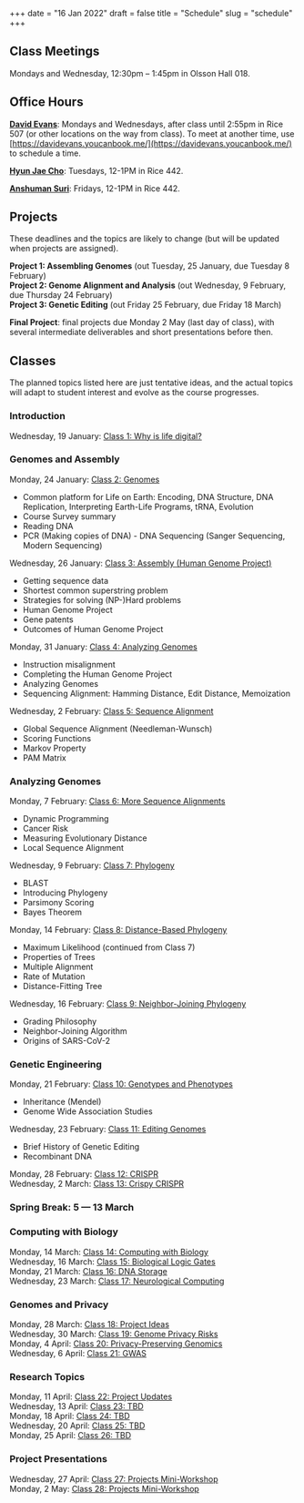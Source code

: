 +++
date = "16 Jan 2022"
draft = false
title = "Schedule"
slug = "schedule"
+++

## Class Meetings

Mondays and Wednesday, 12:30pm &ndash; 1:45pm in Olsson Hall 018.

## Office Hours

[**David Evans**](//www.cs.virginia.edu/evans): Mondays and Wednesdays, after class until 2:55pm in Rice 507 (or
other locations on the way from class). To meet at another time, use [https://davidevans.youcanbook.me/](https://davidevans.youcanbook.me/) to schedule a time.

[**Hyun Jae Cho**](https://hyunjaecho94.github.io/): Tuesdays, 12-1PM in Rice 442.

[**Anshuman Suri**](https://www.anshumansuri.me/): Fridays, 12-1PM in Rice 442.

## Projects

These deadlines and the topics are likely to change (but will be updated when projects are assigned).

**Project 1: Assembling Genomes** (out Tuesday, 25 January, due Tuesday 8 February)  
**Project 2: Genome Alignment and Analysis** (out Wednesday, 9 February, due Thursday 24 February)  
**Project 3: Genetic Editing** (out Friday 25 February, due Friday 18 March)  

**Final Project**: final projects due Monday 2 May (last day of class), 
with several intermediate deliverables and short presentations before then.

## Classes 

The planned topics listed here are just tentative ideas, and the
actual topics will adapt to student interest and evolve as the course
progresses.

### Introduction

Wednesday, 19 January: [Class 1: Why is life digital?](/class1)

### Genomes and Assembly

Monday, 24 January: [Class 2: Genomes](/class2)
- Common platform for Life on Earth: Encoding, DNA Structure, DNA Replication, Interpreting Earth-Life Programs, tRNA, Evolution
- Course Survey summary
- Reading DNA
- PCR (Making copies of DNA)
       - DNA Sequencing (Sanger Sequencing, Modern Sequencing)

Wednesday, 26 January: [Class 3: Assembly (Human Genome Project)](/class3)  
- Getting sequence data
- Shortest common superstring problem
- Strategies for solving (NP-)Hard problems
- Human Genome Project
- Gene patents
- Outcomes of Human Genome Project

Monday, 31 January: [Class 4: Analyzing Genomes](/class4)
- Instruction misalignment
- Completing the Human Genome Project
- Analyzing Genomes
- Sequencing Alignment: Hamming Distance, Edit Distance, Memoization


Wednesday, 2 February: [Class 5: Sequence Alignment](/class5)  
- Global Sequence Alignment (Needleman-Wunsch)
- Scoring Functions
- Markov Property
- PAM Matrix

### Analyzing Genomes

Monday, 7 February: [Class 6: More Sequence Alignments](/class6)  
- Dynamic Programming
- Cancer Risk
- Measuring Evolutionary Distance
- Local Sequence Alignment

Wednesday, 9 February: [Class 7: Phylogeny](/class7)  
- BLAST
- Introducing Phylogeny
- Parsimony Scoring
- Bayes Theorem


Monday, 14 February: [Class 8: Distance-Based Phylogeny](/class8)
- Maximum Likelihood (continued from Class 7)
- Properties of Trees
- Multiple Alignment
- Rate of Mutation
- Distance-Fitting Tree

Wednesday, 16 February: [Class 9: Neighbor-Joining Phylogeny](/class9)  
- Grading Philosophy
- Neighbor-Joining Algorithm
- Origins of SARS-CoV-2

### Genetic Engineering

Monday, 21 February: [Class 10: Genotypes and Phenotypes](/class10)  
- Inheritance (Mendel)
- Genome Wide Association Studies

Wednesday, 23 February: [Class 11: Editing Genomes](/class11)  
- Brief History of Genetic Editing
- Recombinant DNA

Monday, 28 February: [Class 12: CRISPR](/class12)  
Wednesday, 2 March: [Class 13: Crispy CRISPR](/class13)  

### Spring Break: 5 &mdash; 13 March

### Computing with Biology

Monday, 14 March: [Class 14: Computing with Biology](/class14)  
Wednesday, 16 March: [Class 15: Biological Logic Gates](/class15)  
Monday, 21 March: [Class 16: DNA Storage](/class16)  
Wednesday, 23 March: [Class 17: Neurological Computing](/class17)

### Genomes and Privacy

Monday, 28 March: [Class 18: Project Ideas](/class18)  
Wednesday, 30 March: [Class 19: Genome Privacy Risks](/class19)  
Monday, 4 April: [Class 20: Privacy-Preserving Genomics](/class20)  
Wednesday, 6 April: [Class 21: GWAS](/class21)

### Research Topics

Monday, 11 April: [Class 22: Project Updates](/class22)  
Wednesday, 13 April: [Class 23: TBD](/class23)  
Monday, 18 April: [Class 24: TBD](/class24)  
Wednesday, 20 April: [Class 25: TBD](/class25)  
Monday, 25 April: [Class 26: TBD](/class26)  

### Project Presentations

Wednesday, 27 April: [Class 27: Projects Mini-Workshop](/class27)  
Monday, 2 May: [Class 28: Projects Mini-Workshop](/class28)
